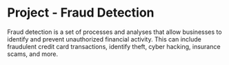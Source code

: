 
# Project - Fraud Detection

Fraud detection is a set of processes and analyses that allow businesses to identify and prevent unauthorized financial activity. This can include fraudulent credit card transactions, identify theft, cyber hacking, insurance scams, and more.
